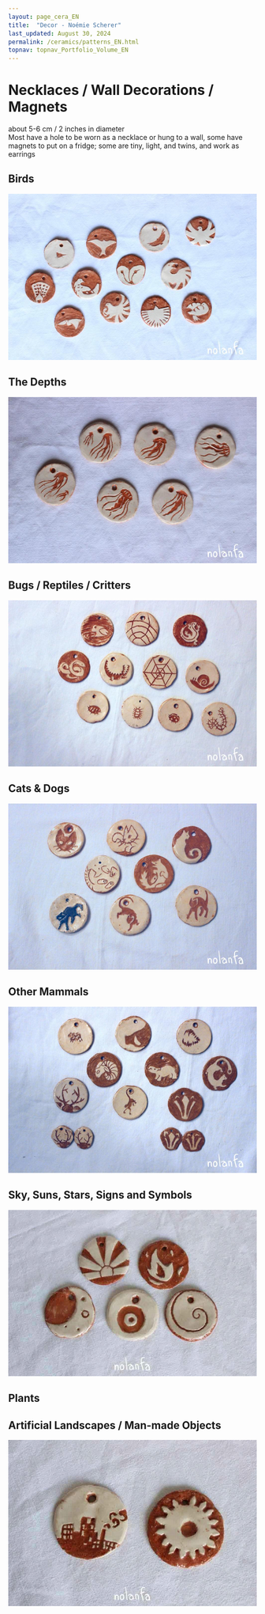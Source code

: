 ```yaml
---
layout: page_cera_EN
title:  "Decor - Noémie Scherer"
last_updated: August 30, 2024
permalink: /ceramics/patterns_EN.html
topnav: topnav_Portfolio_Volume_EN
---
```


# Necklaces / Wall Decorations / Magnets
about 5-6 cm / 2 inches in diameter\
Most have a hole to be worn as a necklace or hung to a wall, some have magnets to put on a fridge; some are tiny, light, and twins, and work as earrings
## Birds
![bird medaillons: robin, swift, condor, sunEagle, peacock, sitting pigeon roosting, owl, raven sunEater, pelican, fishingEagle, passengerPigeon, sitting pigeon preening wing out](/assets/ceramics/IMG_0867_wm_glazed.jpg)
## The Depths
![water medaillons: 6 different jellyfish](/assets/ceramics/IMG_0882_wm_glazed.jpg)
## Bugs / Reptiles / Critters
![critters medaillons: frog, trilobyte, lizard, snake, crocodile, spiderweb, snail, pillbugPerspective, pillbugLines, ladybug, centipedeLines](/assets/ceramics/IMG_0887-col_wm_glazed.jpg)
## Cats & Dogs
![pets medaillons: blackCatCafe, breadCat, catAngry, runningCat (one and one inverse colors), catHead](/assets/ceramics/IMG_0898-col_wm_glazed.jpg)
## Other Mammals
![other mammals medaillons: sheepCloud, boarTusks, wolfTeeth, sheepHorns, hippo, ermine, stagAntlers, monkeyTail, badgerFace](/assets/ceramics/IMG_0895-col_wm_glazed.jpg)
## Sky, Suns, Stars, Signs and Symbols
![sky medaillons and symbols ones: moon, sunAsia, fire, spiral, eye abstract](/assets/ceramics/IMG_0515_wm_glazed.jpg)
## Plants
## Artificial Landscapes / Man-made Objects
![artificial medaillons: cogwheel, skyline](/assets/ceramics/IMG_0517_wm_glazed.jpg)
